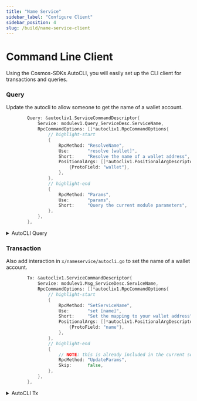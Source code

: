 ```yaml
---
title: "Name Service"
sidebar_label: "Configure Client"
sidebar_position: 4
slug: /build/name-service-client
---
```


# Command Line Client

Using the Cosmos-SDKs AutoCLI, you will easily set up the CLI client for transactions and queries.

### Query

Update the autocli to allow someone to get the name of a wallet account.

```go title="x/nameservice/autocli.go"
		Query: &autocliv1.ServiceCommandDescriptor{
            Service: modulev1.Query_ServiceDesc.ServiceName,
			RpcCommandOptions: []*autocliv1.RpcCommandOptions{
				// highlight-start
				{
					RpcMethod: "ResolveName",
					Use:       "resolve [wallet]",
					Short:     "Resolve the name of a wallet address",
					PositionalArgs: []*autocliv1.PositionalArgDescriptor{
						{ProtoField: "wallet"},
					},
				},
				// highlight-end
				{
					RpcMethod: "Params",
					Use:       "params",
					Short:     "Query the current module parameters",
				},
      		},
    	},
```

<details>
  <summary>AutoCLI Query</summary>

  ![AutoCLI Query](https://github.com/rollchains/spawn/assets/31943163/fefe8c7d-88b5-42d5-afd9-cb33cd22df16)
</details>



### Transaction

Also add interaction in `x/nameservice/autocli.go` to set the name of a wallet account.

```go title="x/nameservice/autocli.go"
		Tx: &autocliv1.ServiceCommandDescriptor{
			Service: modulev1.Msg_ServiceDesc.ServiceName,
			RpcCommandOptions: []*autocliv1.RpcCommandOptions{
				// highlight-start
				{
					RpcMethod: "SetServiceName",
					Use:       "set [name]",
					Short:     "Set the mapping to your wallet address",
					PositionalArgs: []*autocliv1.PositionalArgDescriptor{
						{ProtoField: "name"},
					},
				},
				// highlight-end
                {
					// NOTE: this is already included in the current source
					RpcMethod: "UpdateParams",
					Skip:      false,
				},
			},
		},
```

<details>
  <summary>AutoCLI Tx</summary>

  ![AutoCLI Tx](https://github.com/rollchains/spawn/assets/31943163/e945c898-415c-4d22-8bb3-b8af34a44cee)
</details>


